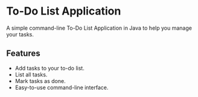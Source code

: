 # To-Do List Application

A simple command-line To-Do List Application in Java to help you manage your tasks.

## Features

- Add tasks to your to-do list.
- List all tasks.
- Mark tasks as done.
- Easy-to-use command-line interface.
